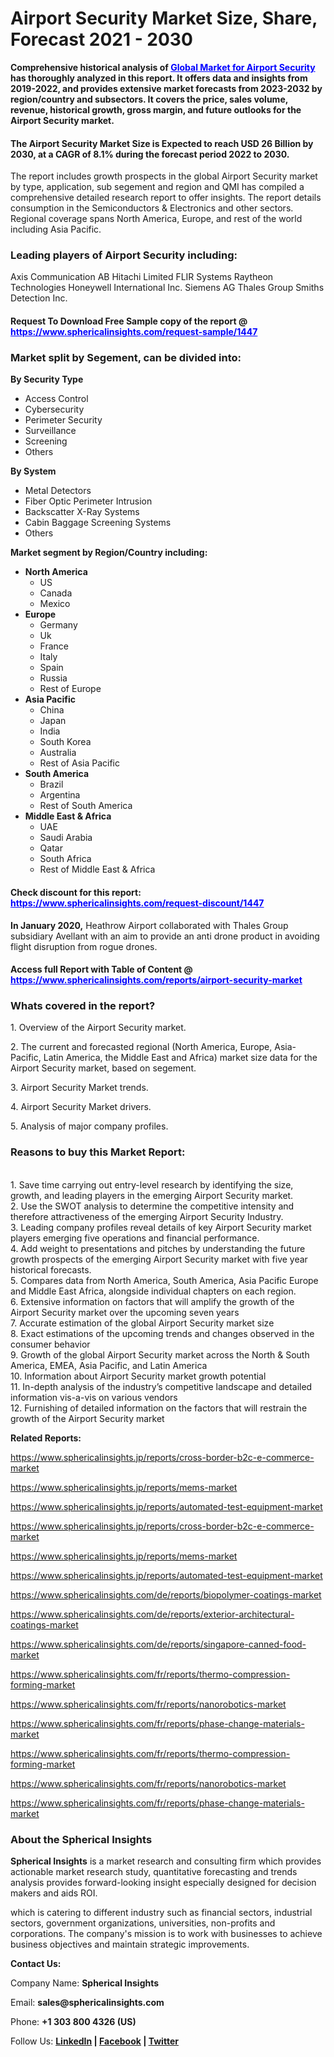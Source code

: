 <h1><strong>Airport Security Market Size, Share, Forecast 2021 - 2030</strong></h1>
<p><strong>Comprehensive historical analysis of&nbsp;<span style="color: #0000ff;"><a style="color: #0000ff;" href="https://www.sphericalinsights.com/reports/airport-security-market" target="_blank">Global Market for Airport Security</a></span> has thoroughly analyzed in this report. It offers data and insights from 2019-2022, and provides extensive market forecasts from 2023-2032 by region/country and subsectors. It covers the price, sales volume, revenue, historical growth, gross margin, and future outlooks for the Airport Security market.</strong></p>
<h4><strong>The Airport Security Market Size is Expected to reach USD 26 Billion by 2030, at a CAGR of 8.1% during the forecast period 2022 to 2030.&nbsp;</strong></h4>
<p>The report includes growth prospects in the global Airport Security market by type, application, sub segement and region and QMI has compiled a comprehensive detailed research report to offer insights. The report details consumption in the Semiconductors &amp; Electronics and other sectors. Regional coverage spans North America, Europe, and rest of the world including Asia Pacific.</p>
<h3><strong>Leading players of Airport Security including:</strong></h3>
<p>Axis Communication AB Hitachi Limited FLIR Systems Raytheon Technologies Honeywell International Inc. Siemens AG Thales Group Smiths Detection Inc.</p>
<h4>Request To Download Free Sample copy of the report @ <span style="color: #0000ff;"><a style="color: #0000ff;" href="https://www.sphericalinsights.com/request-sample/1447" target="_blank">https://www.sphericalinsights.com/request-sample/1447</a></span></h4>
<h3><strong>Market split by Segement, can be divided into:</strong></h3>
<p><strong>By Security Type</strong></p>
<ul>
<li>Access Control</li>
<li>Cybersecurity</li>
<li>Perimeter Security</li>
<li>Surveillance</li>
<li>Screening</li>
<li>Others</li>
</ul>
<p><strong>By System</strong></p>
<ul>
<li>Metal Detectors</li>
<li>Fiber Optic Perimeter Intrusion</li>
<li>Backscatter X-Ray Systems</li>
<li>Cabin Baggage Screening Systems</li>
<li>Others</li>
</ul>
<p><strong>Market segment by Region/Country including:</strong></p>
<ul>
<li><strong>North America</strong>
<ul>
<li>US</li>
<li>Canada</li>
<li>Mexico</li>
</ul>
</li>
<li><strong>Europe</strong>
<ul>
<li>Germany</li>
<li>Uk</li>
<li>France</li>
<li>Italy</li>
<li>Spain</li>
<li>Russia</li>
<li>Rest of Europe</li>
</ul>
</li>
<li><strong>Asia Pacific</strong>
<ul>
<li>China</li>
<li>Japan</li>
<li>India</li>
<li>South Korea</li>
<li>Australia</li>
<li>Rest of Asia Pacific</li>
</ul>
</li>
<li><strong>South America</strong>
<ul>
<li>Brazil</li>
<li>Argentina</li>
<li>Rest of South America</li>
</ul>
</li>
<li><strong>Middle East &amp; Africa</strong>
<ul>
<li>UAE</li>
<li>Saudi Arabia</li>
<li>Qatar</li>
<li>South Africa</li>
<li>Rest of Middle East &amp; Africa</li>
</ul>
</li>
</ul>
<h4>Check discount for this report: <span style="color: #0000ff;"><a style="color: #0000ff;" href="https://www.sphericalinsights.com/request-discount/1447" target="_blank">https://www.sphericalinsights.com/request-discount/1447</a></span></h4>
<p><strong>In January 2020,</strong> Heathrow Airport collaborated with Thales Group subsidiary Avellant with an aim to provide an anti drone product in avoiding flight disruption from rogue drones.</p>
<h4>Access full Report with Table of Content @ <span style="color: #0000ff;"><a style="color: #0000ff;" href="https://www.sphericalinsights.com/reports/airport-security-market" target="_blank">https://www.sphericalinsights.com/reports/airport-security-market</a></span></h4>
<h3><strong>Whats covered in the report?</strong></h3>
<p>1. Overview of the Airport Security market.</p>
<p>2. The current and forecasted regional (North America, Europe, Asia-Pacific, Latin America, the Middle East and Africa) market size data for the Airport Security market, based on segement.</p>
<p>3. Airport Security Market trends.</p>
<p>4. Airport Security Market drivers.</p>
<p>5. Analysis of major company profiles.</p>
<h3><strong>Reasons to buy this Market Report:</strong></h3>
<p><br /> 1. Save time carrying out entry-level research by identifying the size, growth, and leading players in the emerging Airport Security market.<br /> 2. Use the SWOT analysis to determine the competitive intensity and therefore attractiveness of the emerging Airport Security Industry.<br /> 3. Leading company profiles reveal details of key Airport Security market players emerging five operations and financial performance.<br /> 4. Add weight to presentations and pitches by understanding the future growth prospects of the emerging Airport Security market with five year historical forecasts.<br /> 5. Compares data from North America, South America, Asia Pacific Europe and Middle East Africa, alongside individual chapters on each region.<br /> 6. Extensive information on factors that will amplify the growth of the Airport Security market over the upcoming seven years<br /> 7. Accurate estimation of the global Airport Security market size <br /> 8. Exact estimations of the upcoming trends and changes observed in the consumer behavior <br /> 9. Growth of the global Airport Security market across the North &amp; South America, EMEA, Asia Pacific, and Latin America<br /> 10. Information about Airport Security market growth potential<br /> 11. In-depth analysis of the industry&rsquo;s competitive landscape and detailed information vis-a-vis on various vendors<br /> 12. Furnishing of detailed information on the factors that will restrain the growth of the Airport Security market</p>
<p><strong>Related Reports:</strong></p>
<p><a href="https://www.sphericalinsights.jp/reports/cross-border-b2c-e-commerce-market">https://www.sphericalinsights.jp/reports/cross-border-b2c-e-commerce-market</a></p>
<p><a href="https://www.sphericalinsights.jp/reports/mems-market">https://www.sphericalinsights.jp/reports/mems-market</a></p>
<p><a href="https://www.sphericalinsights.jp/reports/automated-test-equipment-market">https://www.sphericalinsights.jp/reports/automated-test-equipment-market</a></p>
<p><a href="https://www.sphericalinsights.jp/reports/cross-border-b2c-e-commerce-market">https://www.sphericalinsights.jp/reports/cross-border-b2c-e-commerce-market</a></p>
<p><a href="https://www.sphericalinsights.jp/reports/mems-market">https://www.sphericalinsights.jp/reports/mems-market</a></p>
<p><a href="https://www.sphericalinsights.jp/reports/automated-test-equipment-market">https://www.sphericalinsights.jp/reports/automated-test-equipment-market</a></p>
<p><a href="https://www.sphericalinsights.com/de/reports/biopolymer-coatings-market">https://www.sphericalinsights.com/de/reports/biopolymer-coatings-market</a></p>
<p><a href="https://www.sphericalinsights.com/de/reports/exterior-architectural-coatings-market">https://www.sphericalinsights.com/de/reports/exterior-architectural-coatings-market</a></p>
<p><a href="https://www.sphericalinsights.com/de/reports/singapore-canned-food-market">https://www.sphericalinsights.com/de/reports/singapore-canned-food-market</a></p>
<p><a href="https://www.sphericalinsights.com/fr/reports/thermo-compression-forming-market">https://www.sphericalinsights.com/fr/reports/thermo-compression-forming-market</a></p>
<p><a href="https://www.sphericalinsights.com/fr/reports/nanorobotics-market">https://www.sphericalinsights.com/fr/reports/nanorobotics-market</a></p>
<p><a href="https://www.sphericalinsights.com/fr/reports/phase-change-materials-market">https://www.sphericalinsights.com/fr/reports/phase-change-materials-market</a></p>
<p><a href="https://www.sphericalinsights.com/fr/reports/thermo-compression-forming-market">https://www.sphericalinsights.com/fr/reports/thermo-compression-forming-market</a></p>
<p><a href="https://www.sphericalinsights.com/fr/reports/nanorobotics-market">https://www.sphericalinsights.com/fr/reports/nanorobotics-market</a></p>
<p><a href="https://www.sphericalinsights.com/fr/reports/phase-change-materials-market">https://www.sphericalinsights.com/fr/reports/phase-change-materials-market</a></p>
<h3><strong>About the Spherical Insights</strong></h3>
<p><strong>Spherical Insights</strong> is a market research and consulting firm which provides actionable market research study, quantitative forecasting and trends analysis provides forward-looking insight especially designed for decision makers and aids ROI.</p>
<p>which is catering to different industry such as financial sectors, industrial sectors, government organizations, universities, non-profits and corporations. The company's mission is to work with businesses to achieve business objectives and maintain strategic improvements.</p>
<p><strong>Contact Us:</strong></p>
<p>Company Name: <strong>Spherical Insights</strong></p>
<p>Email: <strong>sales@sphericalinsights.com</strong></p>
<p>Phone: <strong>+1 303 800 4326 (US)</strong></p>
<p>Follow Us: <strong><a href="https://www.linkedin.com/company/spherical-insight/"><u>LinkedIn</u></a> | <a href="https://www.facebook.com/sphericalinsights22"><u>Facebook</u></a> | <a href="https://twitter.com/SInsights_US"><u>Twitter</u></a></strong></p>
<p>&nbsp;</p>
